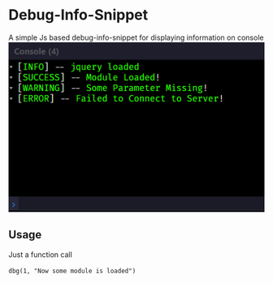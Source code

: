 # Debug-Info-Snippet
A simple Js based debug-info-snippet for displaying information on console
![Demo Screen-shot](./Debud-info-console.png)

## Usage
Just a function call

`dbg(1, "Now some module is loaded")`
